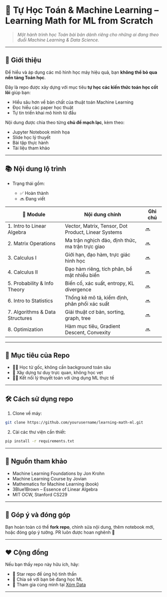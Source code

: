 # 📘 Tự Học Toán & Machine Learning – Learning Math for ML from Scratch

> *Một hành trình học Toán bài bản dành riêng cho những ai đang theo đuổi Machine Learning & Data Science.*

---

## 🧠 Giới thiệu

Để hiểu và áp dụng các mô hình học máy hiệu quả, bạn **không thể bỏ qua nền tảng Toán học**.

Đây là repo được xây dựng với mục tiêu **tự học các kiến thức toán học cốt lõi** giúp bạn:
- Hiểu sâu hơn về bản chất của thuật toán Machine Learning
- Đọc hiểu các paper học thuật
- Tự tin triển khai mô hình từ đầu

Nội dung được chia theo từng **chủ đề mạch lạc**, kèm theo:
- Jupyter Notebook minh họa
- Slide học lý thuyết
- Bài tập thực hành
- Tài liệu tham khảo

---

## 📚 Nội dung lộ trình

- Trạng thái gồm: 

    + ✅ Hoàn thành
    + 🔜 Đang viết

| 📌 Module | Nội dung chính | Ghi chú |
|----------|----------------|--------|
| 1. Intro to Linear Algebra | Vector, Matrix, Tensor, Dot Product, Linear Systems | 🔜 |
| 2. Matrix Operations | Ma trận nghịch đảo, định thức, ma trận trực giao | 🔜 |
| 3. Calculus I | Giới hạn, đạo hàm, trực giác hình học | 🔜 |
| 4. Calculus II | Đạo hàm riêng, tích phân, bề mặt nhiều biến | 🔜 |
| 5. Probability & Info Theory | Biến cố, xác suất, entropy, KL divergence | 🔜 |
| 6. Intro to Statistics | Thống kê mô tả, kiểm định, phân phối xác suất | 🔜 |
| 7. Algorithms & Data Structures | Giải thuật cơ bản, sorting, graph, tree | 🔜 |
| 8. Optimization | Hàm mục tiêu, Gradient Descent, Convexity | 🔜 |

---

## 🚀 Mục tiêu của Repo

- 👨‍🎓 Học từ gốc, không cần background toán sâu
- 🧠 Xây dựng tư duy trực quan, không học vẹt
- 🧑‍💻 Kết nối lý thuyết toán với ứng dụng ML thực tế

---

## 🛠 Cách sử dụng repo

1. Clone về máy:
```bash
git clone https://github.com/yourusername/learning-math-ml.git
````

2. Cài các thư viện cần thiết:

```bash
pip install -r requirements.txt
```

---

## 📎 Nguồn tham khảo

* Machine Learning Foundations by Jon Krohn
* Machine Learning Course by Jovian
* Mathematics for Machine Learning (book)
* 3Blue1Brown – Essence of Linear Algebra
* MIT OCW, Stanford CS229

---

## 💬 Góp ý và đóng góp

Bạn hoàn toàn có thể **fork repo**, chỉnh sửa nội dung, thêm notebook mới, hoặc đóng góp ý tưởng. PR luôn được hoan nghênh 🎉

---

## ❤️ Cộng đồng

Nếu bạn thấy repo này hữu ích, hãy:

* 🌟 Star repo để ủng hộ tinh thần
* 🔄 Chia sẻ với bạn bè đang học ML
* 🤝 Tham gia cùng mình tại [Xóm Data](https://www.facebook.com/groups/xomdata)

---

